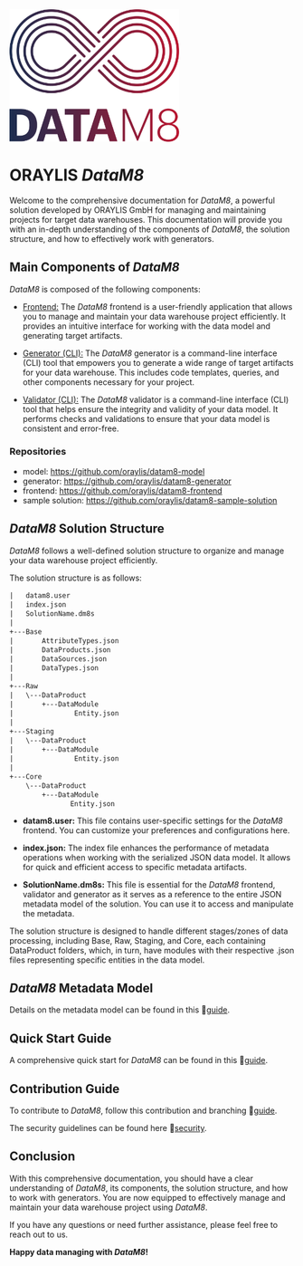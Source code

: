 <img src="docs/assets/images/dm8_incl_text.png" width="300" alt="DataM8 Logo">

# ORAYLIS _DataM8_

Welcome to the comprehensive documentation for _DataM8_, a powerful solution developed by ORAYLIS GmbH for managing and maintaining projects for target data warehouses. This documentation will provide you with an in-depth understanding of the components of _DataM8_, the solution structure, and how to effectively work with generators.

## Main Components of _DataM8_

_DataM8_ is composed of the following components:

- [Frontend:](docs/frontend/README.md) The _DataM8_ frontend is a user-friendly application that allows you to manage and maintain your data warehouse project efficiently. It provides an intuitive interface for working with the data model and generating target artifacts.

- [Generator (CLI):](docs/generator/README.md) The _DataM8_ generator is a command-line interface (CLI) tool that empowers you to generate a wide range of target artifacts for your data warehouse. This includes code templates, queries, and other components necessary for your project.

- [Validator (CLI):](docs/validator.md) The _DataM8_ validator is a command-line interface (CLI) tool that helps ensure the integrity and validity of your data model. It performs checks and validations to ensure that your data model is consistent and error-free.

### Repositories
* model: https://github.com/oraylis/datam8-model
* generator: https://github.com/oraylis/datam8-generator
* frontend: https://github.com/oraylis/datam8-frontend
* sample solution: https://github.com/oraylis/datam8-sample-solution

## _DataM8_ Solution Structure

_DataM8_ follows a well-defined solution structure to organize and manage your data warehouse project efficiently.

The solution structure is as follows:

```console
|   datam8.user
|   index.json
|   SolutionName.dm8s
|
+---Base
|       AttributeTypes.json
|       DataProducts.json
|       DataSources.json
|       DataTypes.json
|
+---Raw
|   \---DataProduct
|       +---DataModule
|               Entity.json
|
+---Staging
|   \---DataProduct
|       +---DataModule
|               Entity.json
|
+---Core
    \---DataProduct
        +---DataModule
               Entity.json
```

- **datam8.user:** This file contains user-specific settings for the _DataM8_ frontend. You can customize your preferences and configurations here.

- **index.json:** The index file enhances the performance of metadata operations when working with the serialized JSON data model. It allows for quick and efficient access to specific metadata artifacts.

- **SolutionName.dm8s:** This file is essential for the _DataM8_ frontend, validator and generator as it serves as a reference to the entire JSON metadata model of the solution. You can use it to access and manipulate the metadata.

The solution structure is designed to handle different stages/zones of data processing, including Base, Raw, Staging, and Core, each containing DataProduct folders, which, in turn, have modules with their respective .json files representing specific entities in the data model.

## _DataM8_ Metadata Model

Details on the metadata model can be found in this 📜[guide](docs/metadatamodel.md).

## Quick Start Guide

A comprehensive quick start for _DataM8_ can be found in this 📜[guide](docs/quickstart.md).

## Contribution Guide

To contribute to _DataM8_, follow this contribution and branching 📜[guide](docs/contribution.md).

The security guidelines can be found here 🔐[security](docs/security_guidelines.md).

## Conclusion

With this comprehensive documentation, you should have a clear understanding of _DataM8_, its components, the solution structure, and how to work with generators. You are now equipped to effectively manage and maintain your data warehouse project using _DataM8_.

If you have any questions or need further assistance, please feel free to reach out to us.

**Happy data managing with _DataM8_!**
